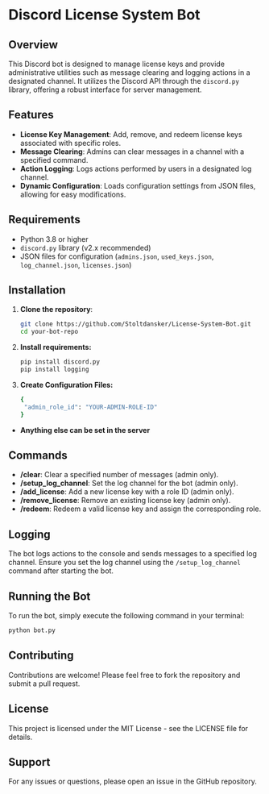 # Discord License System Bot

## Overview

This Discord bot is designed to manage license keys and provide administrative utilities such as message clearing and logging actions in a designated channel. It utilizes the Discord API through the `discord.py` library, offering a robust interface for server management.

## Features

- **License Key Management**: Add, remove, and redeem license keys associated with specific roles.
- **Message Clearing**: Admins can clear messages in a channel with a specified command.
- **Action Logging**: Logs actions performed by users in a designated log channel.
- **Dynamic Configuration**: Loads configuration settings from JSON files, allowing for easy modifications.

## Requirements

- Python 3.8 or higher
- `discord.py` library (v2.x recommended)
- JSON files for configuration (`admins.json`, `used_keys.json`, `log_channel.json`, `licenses.json`)

## Installation

1. **Clone the repository**:
   ```bash
   git clone https://github.com/Stoltdansker/License-System-Bot.git
   cd your-bot-repo

2. **Install requirements:**
   ```bash
   pip install discord.py
   pip install logging
   
3. **Create Configuration Files:**
   ```bash
   {
    "admin_role_id": "YOUR-ADMIN-ROLE-ID"
   }
   

- **Anything else can be set in the server**



## Commands

- **/clear**: Clear a specified number of messages (admin only).
- **/setup_log_channel**: Set the log channel for the bot (admin only).
- **/add_license**: Add a new license key with a role ID (admin only).
- **/remove_license**: Remove an existing license key (admin only).
- **/redeem**: Redeem a valid license key and assign the corresponding role.

## Logging

The bot logs actions to the console and sends messages to a specified log channel. Ensure you set the log channel using the `/setup_log_channel` command after starting the bot.

## Running the Bot

To run the bot, simply execute the following command in your terminal:
```bash
python bot.py
```

## Contributing

Contributions are welcome! Please feel free to fork the repository and submit a pull request.

## License

This project is licensed under the MIT License - see the LICENSE file for details.

## Support

For any issues or questions, please open an issue in the GitHub repository. 
